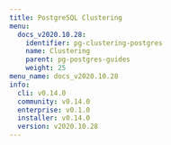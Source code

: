 ```yaml
---
title: PostgreSQL Clustering
menu:
  docs_v2020.10.28:
    identifier: pg-clustering-postgres
    name: Clustering
    parent: pg-postgres-guides
    weight: 25
menu_name: docs_v2020.10.28
info:
  cli: v0.14.0
  community: v0.14.0
  enterprise: v0.1.0
  installer: v0.14.0
  version: v2020.10.28
---
```


